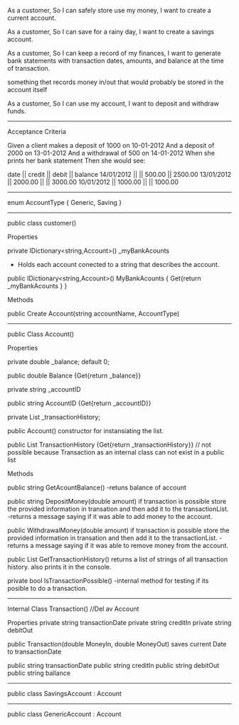 As a customer,
So I can safely store use my money,
I want to create a current account.

As a customer,
So I can save for a rainy day,
I want to create a savings account.

As a customer,
So I can keep a record of my finances,
I want to generate bank statements with transaction dates, amounts, and balance at the time of transaction.

something thet records money in/out that would probably be stored in the account itself

As a customer,
So I can use my account,
I want to deposit and withdraw funds.

_________________________________________________________________________

Acceptance Criteria

Given a client makes a deposit of 1000 on 10-01-2012
And a deposit of 2000 on 13-01-2012
And a withdrawal of 500 on 14-01-2012
When she prints her bank statement
Then she would see:

date       || credit  || debit  || balance
14/01/2012 ||         || 500.00 || 2500.00
13/01/2012 || 2000.00 ||        || 3000.00
10/01/2012 || 1000.00 ||        || 1000.00

_________________________________________________________________________________________

enum AccountType
{
	Generic, Saving
}

__________________________________________________________________________________________

public class customer()

Properties 


private IDictionary<string,Account>() _myBankAcounts 
- Holds each account conected to a string that describes the account. 

public IDictionary<string,Account>() MyBankAcounts { Get{return _myBankAcounts } }

Methods

public Create Account(string accountName, AccountType) 

__________________________________________________________________________________________

public Class Account()

Properties

private double _balance; default 0;

public double Balance {Get{return _balance}}

private string _accountID

public string AccountID {Get{return _accountID}}



private List<Transaction> _transactionHistory;

public Account() constructor for instansiating the list.

public List<Transation> TransactionHistory {Get{return _transactionHistory}} // not possible because Transaction as an internal class can not exist in a public list


Methods 

public string GetAcountBalance() 
-retuns balance of account

public string DepositMoney(double amount)
if transaction is possible store the provided information in transation and then add it to the transactionList.
-returns a message saying if it was able to add money to the account.

public WithdrawalMoney(double amount)
if transaction is possible store the provided information in transation and then add it to the transactionList.
-returns a message saying if it was able to remove money from the account.

public List<string> GetTransactionHistory()
returns a list of strings of all transaction history.
also prints it in the console.

private bool IsTransactionPossible()
-internal method for testing if its posible to do a transaction.

____________________________________________________________________________________________

Internal Class Transaction() //Del av Account

Properties 
private string transactionDate
private string creditIn
private string debitOut


public Transaction(double MoneyIn, double MoneyOut) saves current Date to transactionDate

public string transactionDate
public string creditIn
public string debitOut
public string ballance


_____________________________________________________________________

public class SavingsAccount : Account




_____________________________________________________________________

public class GenericAccount : Account
